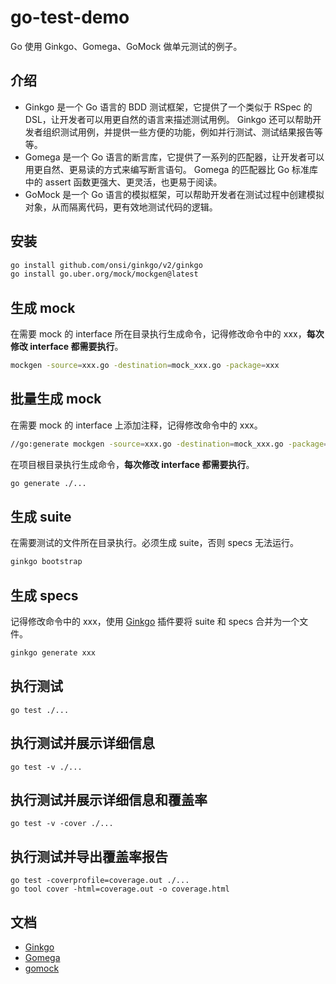 # go-test-demo

Go 使用 Ginkgo、Gomega、GoMock 做单元测试的例子。

## 介绍

- Ginkgo 是一个 Go 语言的 BDD 测试框架，它提供了一个类似于 RSpec 的 DSL，让开发者可以用更自然的语言来描述测试用例。 Ginkgo
  还可以帮助开发者组织测试用例，并提供一些方便的功能，例如并行测试、测试结果报告等等。
- Gomega 是一个 Go 语言的断言库，它提供了一系列的匹配器，让开发者可以用更自然、更易读的方式来编写断言语句。 Gomega 的匹配器比
  Go 标准库中的 assert 函数更强大、更灵活，也更易于阅读。
- GoMock 是一个 Go 语言的模拟框架，可以帮助开发者在测试过程中创建模拟对象，从而隔离代码，更有效地测试代码的逻辑。


## 安装

```bash
go install github.com/onsi/ginkgo/v2/ginkgo
go install go.uber.org/mock/mockgen@latest
```

## 生成 mock

在需要 mock 的 interface 所在目录执行生成命令，记得修改命令中的 xxx，**每次修改 interface 都需要执行**。

```bash
mockgen -source=xxx.go -destination=mock_xxx.go -package=xxx
```
## 批量生成 mock

在需要 mock 的 interface 上添加注释，记得修改命令中的 xxx。

```bash
//go:generate mockgen -source=xxx.go -destination=mock_xxx.go -package=xxx
```

在项目根目录执行生成命令，**每次修改 interface 都需要执行**。

```bash
go generate ./...
```

## 生成 suite

在需要测试的文件所在目录执行。必须生成 suite，否则 specs 无法运行。

```bash
ginkgo bootstrap
```

## 生成 specs

记得修改命令中的 xxx，使用 [Ginkgo](https://plugins.jetbrains.com/plugin/17554-ginkgo) 插件要将 suite 和 specs 合并为一个文件。

```bash
ginkgo generate xxx
```

## 执行测试

```shell
go test ./...
```

## 执行测试并展示详细信息

```shell
go test -v ./...
```

## 执行测试并展示详细信息和覆盖率

```shell
go test -v -cover ./...
```

## 执行测试并导出覆盖率报告

```shell
go test -coverprofile=coverage.out ./...
go tool cover -html=coverage.out -o coverage.html
```

## 文档

- [Ginkgo](https://onsi.github.io/ginkgo/#bootstrapping-a-suite)
- [Gomega](https://onsi.github.io/gomega/)
- [gomock](https://github.com/uber-go/mock)

